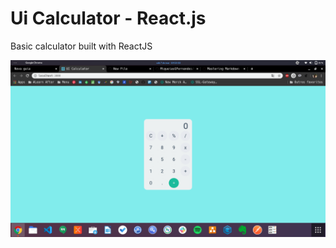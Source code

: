 # Ui Calculator - React.js
Basic calculator built with ReactJS

![GitHub Print](/public/printscreen.png)
